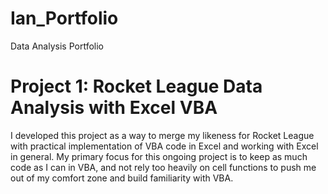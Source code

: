 # Ian_Portfolio
Data Analysis Portfolio

# Project 1: Rocket League Data Analysis with Excel VBA
I developed this project as a way to merge my likeness for Rocket League with practical implementation of VBA code in Excel and working with Excel in general. My primary focus for this ongoing project is to keep as much code as I can in VBA, and not rely too heavily on cell functions to push me out of my comfort zone and build familiarity with VBA.
